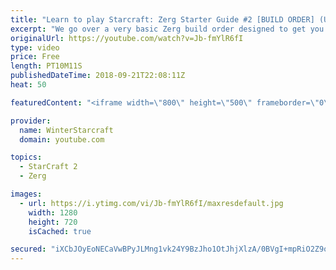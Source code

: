 ```yaml
---
title: "Learn to play Starcraft: Zerg Starter Guide #2 [BUILD ORDER] (Updated 2017 LOTV)"
excerpt: "We go over a very basic Zerg build order designed to get you into the midgame with a good economy and options. These guides are in no particular order, nor are they meant for COMPLETELY NEW (less than 10 games) players, instead are all meant to help improve generally!"
originalUrl: https://youtube.com/watch?v=Jb-fmYlR6fI
type: video
price: Free
length: PT10M11S
publishedDateTime: 2018-09-21T22:08:11Z
heat: 50

featuredContent: "<iframe width=\"800\" height=\"500\" frameborder=\"0\" src=\"https://www.youtube.com/embed/Jb-fmYlR6fI\" allow=\"accelerometer; autoplay; encrypted-media; gyroscope; picture-in-picture\" allowfullscreen></iframe>"

provider:
  name: WinterStarcraft
  domain: youtube.com

topics:
  - StarCraft 2
  - Zerg

images:
  - url: https://i.ytimg.com/vi/Jb-fmYlR6fI/maxresdefault.jpg
    width: 1280
    height: 720
    isCached: true

secured: "iXCbJOyEoNECaVwBPyJLMng1vk24Y9BzJho1OtJhjXlzA/0BVgI+mpRiO2Z9oTNFxOmLxaQQPZQZivrAQOAiSx2R5Hw6NTfdBJlogDDZuZCFJ8+LjfMmOdQPqS3oFp7tScqYx6q5NRqeINPIith8F4W6/LPNbUElLkrABgN/6IlOvSh39eW8V+fYnlfJYjcK0E9y51/+gLYIyR4s/6atj7kF8uhPjFbEMrTR4VeiJ5Mc+pT7ATgAIUnPFsBSSno6naxz9ecONn3KDFfmOL1yPKqlwZr+YW5nIJNAOFG7I8PVaq3PCJEZH3co5s7X9YOWfvy5Lk5eELsZeCHHB4sBX1/9BO8RApZih4r8l3Wn122GAdg+1H9b2ixl5uTmUgjnqvDiW+9N/KzOVQggFhHTkfh8+QTq6Y2YIgix/GffGEU=;Gu6ID5+lHLckA0obnwjvPA=="
---
```


